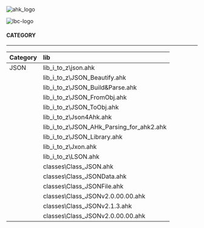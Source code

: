 ﻿![ahk_logo](https://raw.githubusercontent.com/Ixiko/AHK-libs-and-classes-collection/master/ahklogo.png)

![lbc-logo](https://raw.githubusercontent.com/Ixiko/AHK-libs-and-classes-collection/master/lbc.png)

#### CATEGORY

------



| Category | lib                                      |
| :--- | :--------------------------------- |
| JSON     | lib_i_to_z\json.ahk                      |
|          | lib_i_to_z\JSON_Beautify.ahk             |
|          | lib_i_to_z\JSON_Build&Parse.ahk          |
|          | lib_i_to_z\JSON_FromObj.ahk              |
|          | lib_i_to_z\JSON_ToObj.ahk                |
|          | lib_i_to_z\Json4Ahk.ahk                  |
|          | lib_i_to_z\JSON_AHk_Parsing_for_ahk2.ahk |
|          | lib_i_to_z\JSON_Library.ahk              |
|          | lib_i_to_z\Jxon.ahk                      |
|          | lib_i_to_z\LSON.ahk                      |
|          | classes\Class_JSON.ahk                   |
|          | classes\Class_JSONData.ahk               |
|          | classes\Class_JSONFile.ahk               |
|          | classes\Class_JSONv2.0.00.00.ahk         |
|          | classes\Class_JSONv2.1.3.ahk             |
|          | classes\Class_JSONv2.0.00.00.ahk         |


